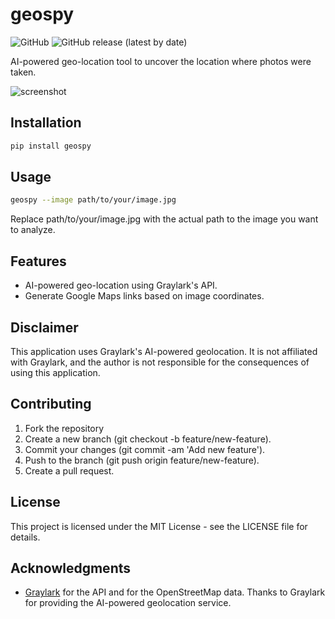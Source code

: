 # geospy

![GitHub](https://img.shields.io/github/license/atiilla/geospy)
![GitHub release (latest by date)](https://img.shields.io/github/v/release/atiilla/geospy)

AI-powered geo-location tool to uncover the location where photos were taken.

![screenshot](https://raw.githubusercontent.com/atiilla/geospy/main/screenshot.PNG)

## Installation

```bash
pip install geospy
```

## Usage
```bash
geospy --image path/to/your/image.jpg
```
Replace path/to/your/image.jpg with the actual path to the image you want to analyze.

## Features
- AI-powered geo-location using Graylark's API.
- Generate Google Maps links based on image coordinates.

## Disclaimer
This application uses Graylark's AI-powered geolocation. It is not affiliated with Graylark, and the author is not responsible for the consequences of using this application.

## Contributing
1. Fork the repository
2. Create a new branch (git checkout -b feature/new-feature).
3. Commit your changes (git commit -am 'Add new feature').
4. Push to the branch (git push origin feature/new-feature).
5. Create a pull request.

## License
This project is licensed under the MIT License - see the LICENSE file for details.

## Acknowledgments
- [Graylark](https://graylark.io/) for the API and for the OpenStreetMap data.
Thanks to Graylark for providing the AI-powered geolocation service.
